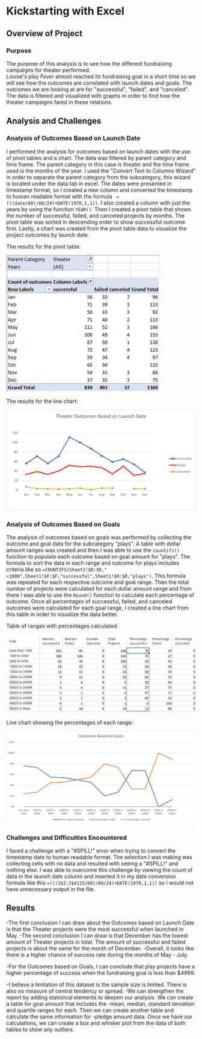 # Kickstarting with Excel

## Overview of Project

### Purpose

The purpose of this analysis is to see how the different fundraising campaigns for theater performed.   
Louise's play *Fever* almost reached its fundraising goal in a short time so we will see how the outcomes are correlated with launch dates and goals.
The outcomes we are looking at are for "successful", "failed", and "canceled". The data is filtered and visualized with graphs in order to find how the theater campaigns fared in these relations.

## Analysis and Challenges

### Analysis of Outcomes Based on Launch Date

I performed the analysis for outcomes based on launch dates with the use of pivot tables and a chart.
The data was filtered by parent category and time frame. The parent category in this case is theater and the time frame used is the months of the year. 
I used the "Convert Text to Columns Wizard" in order to separate the parent category from the subcategory, this wizard is located under the data tab in excel. The dates were presented in timestamp format, so I created a new column and converted the timestamp to human readable
format with the formula ` =(((date/60)/60/24)+DATE(1970,1,1))`. I also created a column with just the years by using the function `YEAR()`. Then I created a pivot table that shows the number of successful, failed, and canceled projects by months. The pivot table was sorted
in descending order to show successful outcome first. Lastly, a chart was created from the pivot table data to visualize the project outcomes by launch date. 

The results for the pivot table:

![PivotTable_Theater_Outcomes.PNG](/resources/PivotTable_Theater_Outcomes.PNG)

The results for the line chart:

![Theater_Outcomes_vs_Launch.png](/resources/Theater_Outcomes_vs_Launch.png)

### Analysis of Outcomes Based on Goals

The analysis of outcomes based on goals was performed by collecting the outcome and goal data for the subcategory "plays". A table with dollar amount ranges was created and then I was able to use the `countifs()` function to populate each outcome based on
goal amount for "plays". The formula to sort the data in each range and outcome for plays includes criteria like so `=COUNTIFS(Sheet1!$D:$D,"<1000",Sheet1!$F:$F,"successful",Sheet1!$R:$R,"plays")`. This formula was repeated for each respective outcome and goal range. Then the total number of projects were calculated for each dollar amount range and
from there I was able to use the `Round()` function to calculate each percentage of outcome. Once all percentages of successful, failed, and canceled outcomes were calculated for each goal range, I created a line chart from this table in order to visualize the data better. 

Table of ranges with percentages calculated:

![Table_Outcomes_vs_Goals.png](/resources/Table_Outcomes_vs_Goals.png)

Line chart showing the percentages of each range:

![Outcomes_vs_Goals.png](/resources/Outcomes_vs_Goals.png)

### Challenges and Difficulties Encountered

I faced a challenge with a "#SPILL!" error when trying to convert the timestamp date to human readable format. 
The selection I was making was collecting cells with no data and resulted with seeing a "#SPILL!" and nothing else. I was able to overcome this challenge by
viewing the count of data in the launch date column and inserted it in my date conversion formula like this `=(((J$2:J$4115/60)/60/24)+DATE(1970,1,1))` so I would not have unnecessary output in the file.
 

## Results

-The first conclusion I can draw about the Outcomes based on Launch Date is that the Theater projects were the most successful when launched in May.
-The second conclusion I can draw is that December has the lowest amount of Theater projects in total. The amount of successful and failed projects is about the same for the month of December.
-Overall, it looks like there is a higher chance of success rate during the months of May - July.

-For the Outcomes based on Goals, I can conclude that play projects have a higher percentage of success when the fundraising goal is less than $4999.

-I believe a limitation of this dataset is the sample size is limited. There is also no measure of central tendency or spread. 
-We can strengthen the report by adding statistical elements to deepen our analysis. We can create a table for goal amount that includes the 
-mean, median, standard deviation and quartile ranges for each. Then we can create another table and calculate the same information for
-pledge amount data. Once we have our calculations, we can create a box and whisker plot from the data of both tables to show any outliers.
